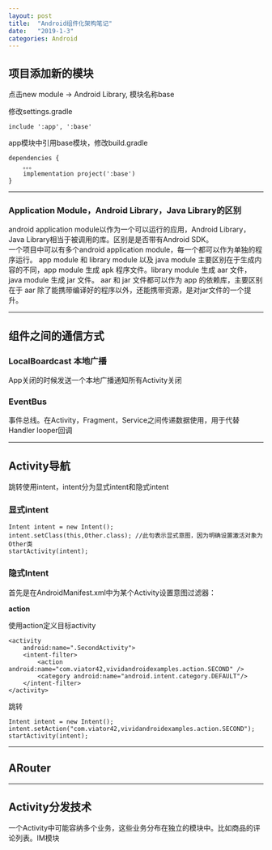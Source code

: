 ```yaml
---
layout: post
title:  "Android组件化架构笔记"
date:   "2019-1-3"
categories: Android
---
```


## 项目添加新的模块

点击new module -> Android Library, 模块名称base

修改settings.gradle

    include ':app', ':base'

app模块中引用base模块，修改build.gradle

    dependencies {
        。。。
        implementation project(':base')
    }

--------

### Application Module，Android Library，Java Library的区别

android application module以作为一个可以运行的应用，Android Library，Java Library相当于被调用的库。区别是是否带有Android SDK。   
一个项目中可以有多个android application module，每一个都可以作为单独的程序运行。 
app module 和 library module 以及 java module 主要区别在于生成内容的不同，app module 生成 apk 程序文件。library module 生成 aar 文件，java module 生成 jar 文件。 aar 和 jar 文件都可以作为 app 的依赖库，主要区别在于 aar 除了能携带编译好的程序以外，还能携带资源，是对jar文件的一个提升。    

--------

## 组件之间的通信方式

### LocalBoardcast 本地广播

App关闭的时候发送一个本地广播通知所有Activity关闭

### EventBus

事件总线。在Activity，Fragment，Service之间传递数据使用，用于代替Handler looper回调

--------

## Activity导航

跳转使用intent，intent分为显式intent和隐式intent

### 显式intent

    Intent intent = new Intent();
    intent.setClass(this,Other.class); //此句表示显式意图，因为明确设置激活对象为Other类
    startActivity(intent);

### 隐式Intent

首先是在AndroidManifest.xml中为某个Activity设置意图过滤器：

__action__

使用action定义目标activity

    <activity
        android:name=".SecondActivity">
        <intent-filter>
            <action android:name="com.viator42,vividandroidexamples.action.SECOND" />
            <category android:name="android.intent.category.DEFAULT"/>
        </intent-filter>
    </activity>

跳转

    Intent intent = new Intent();
    intent.setAction("com.viator42,vividandroidexamples.action.SECOND");
    startActivity(intent);



--------

## ARouter

--------

## Activity分发技术

一个Activity中可能容纳多个业务，这些业务分布在独立的模块中。比如商品的评论列表。IM模块



